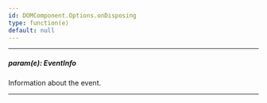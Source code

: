 ```yaml
---
id: DOMComponent.Options.onDisposing
type: function(e)
default: null
---
```

---
##### param(e): EventInfo
Information about the event.

---
